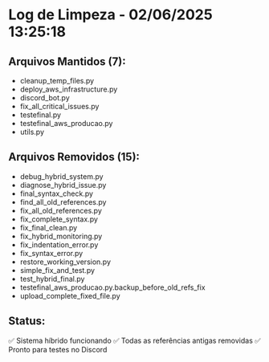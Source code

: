 # Log de Limpeza - 02/06/2025 13:25:18

## Arquivos Mantidos (7):
- cleanup_temp_files.py
- deploy_aws_infrastructure.py
- discord_bot.py
- fix_all_critical_issues.py
- testefinal.py
- testefinal_aws_producao.py
- utils.py

## Arquivos Removidos (15):
- debug_hybrid_system.py
- diagnose_hybrid_issue.py
- final_syntax_check.py
- find_all_old_references.py
- fix_all_old_references.py
- fix_complete_syntax.py
- fix_final_clean.py
- fix_hybrid_monitoring.py
- fix_indentation_error.py
- fix_syntax_error.py
- restore_working_version.py
- simple_fix_and_test.py
- test_hybrid_final.py
- testefinal_aws_producao.py.backup_before_old_refs_fix
- upload_complete_fixed_file.py

## Status:
✅ Sistema híbrido funcionando
✅ Todas as referências antigas removidas
✅ Pronto para testes no Discord
